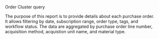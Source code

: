 Order Cluster query


The purpose of this report is to provide details about each purchase order. 
It allows filtering by date, subscription range, order type, tags, and workflow status. 
The data are aggregated by purchase order line number, acquisition method, acquistion unit name, and material type.
